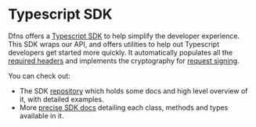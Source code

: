 # Typescript SDK

Dfns offers a [Typescript SDK](https://github.com/dfnsext/typescript-sdk#dfns-typescript-sdk) to help simplify the developer experience.  This SDK wraps our API, and offers utilities to help out Typescript developers get started more quickly.  It automatically populates all the [required headers](request-headers.md) and implements the cryptography for [request signing](../advanced-topics/request-signing/).&#x20;

You can check out:

* The SDK [repository](https://github.com/dfnsext/typescript-sdk#dfns-typescript-sdk) which holds some docs and high level overview of it, with detailed examples.&#x20;
* More [precise SDK docs](https://dfnsext.github.io/typescript-sdk/) detailing each class, methods and types available in it.
